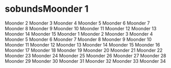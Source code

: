 # sobundsMoonder 1
Moonder 2
Moonder 3
Moonder 4
Moonder 5
Moonder 6
Moonder 7
Moonder 8
Moonder 9
Moonder 10
Moonder 11
Moonder 12
Moonder 13
Moonder 14
Moonder 15
Moonder 1
Moonder 2
Moonder 3
Moonder 4
Moonder 5
Moonder 6
Moonder 7
Moonder 8
Moonder 9
Moonder 10
Moonder 11
Moonder 12
Moonder 13
Moonder 14
Moonder 15
Moonder 16
Moonder 17
Moonder 18
Moonder 19
Moonder 20
Moonder 21
Moonder 22
Moonder 23
Moonder 24
Moonder 25
Moonder 26
Moonder 27
Moonder 28
Moonder 29
Moonder 30
Moonder 31
Moonder 32
Moonder 33
Moonder 34
